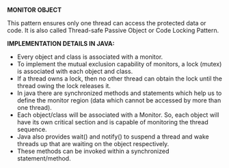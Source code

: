 
<b>MONITOR OBJECT</b>
<p>
This pattern ensures only one thread can access the protected data or code. It is also called Thread-safe Passive Object or Code Locking Pattern.
</p>
<b>IMPLEMENTATION DETAILS IN JAVA:</b>

-	Every object and class is associated with a monitor. 
-	To implement the mutual exclusion capability of monitors, a lock (mutex) is associated with each object and class.
-	If a thread owns a lock, then no other thread can obtain the lock until the thread owing the lock releases it. 
-	In java there are synchronized methods and statements which help us to define the monitor region (data which cannot be accessed by more than one thread).
-	Each object/class will be associated with a Monitor. So, each object will have its own critical section and is capable of monitoring the thread sequence.
-	Java also provides wait() and notify() to suspend a thread and wake threads up that are waiting on the object respectively.
-	These methods can be invoked within a synchronized statement/method.

